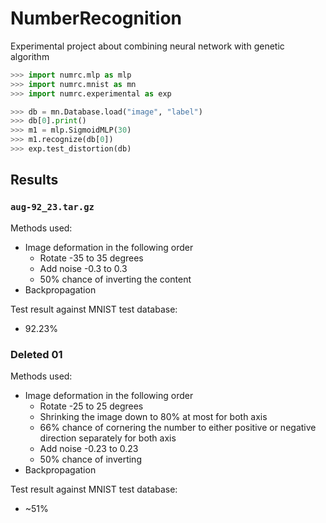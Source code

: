 # NumberRecognition
Experimental project about combining neural network with genetic algorithm

```python
>>> import numrc.mlp as mlp
>>> import numrc.mnist as mn
>>> import numrc.experimental as exp

>>> db = mn.Database.load("image", "label")
>>> db[0].print()
>>> m1 = mlp.SigmoidMLP(30)
>>> m1.recognize(db[0])
>>> exp.test_distortion(db)
```

## Results

### `aug-92_23.tar.gz`

Methods used:

* Image deformation in the following order
    * Rotate -35 to 35 degrees
    * Add noise -0.3 to 0.3
    * 50% chance of inverting the content
* Backpropagation

Test result against MNIST test database:

* 92.23%

### Deleted 01

Methods used:

* Image deformation in the following order
    * Rotate -25 to 25 degrees
    * Shrinking the image down to 80% at most for both axis
    * 66% chance of cornering the number to either positive or negative direction separately for both axis
    * Add noise -0.23 to 0.23
    * 50% chance of inverting
* Backpropagation

Test result against MNIST test database:

* ~51%
